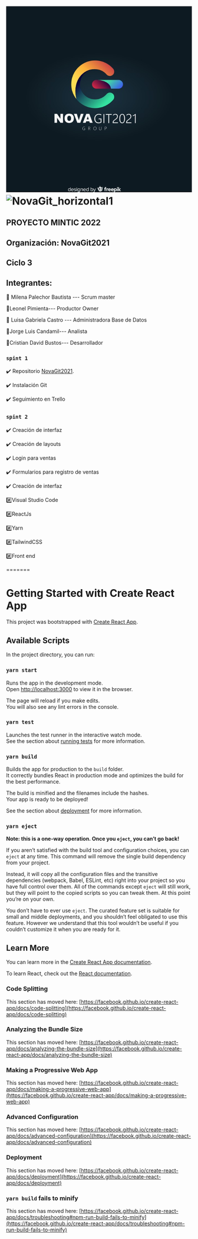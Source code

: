 

![Logo NovaGit_big](https://github.com/NovaGit2021/MinTic2021/blob/267ee59f7ba3fc83b5af2075d08b1a0f5e73960d/Logo%20NovaGit.jpg)
![NovaGit_horizontal1](https://user-images.githubusercontent.com/88735952/136305929-2ef3f330-66ba-4578-b0d4-e2b0ce772245.png)
=======

## PROYECTO MINTIC 2022

## Organización: NovaGit2021

  ## Ciclo 3

## Integrantes:
:construction_worker:	Milena Palechor Bautista --- Scrum master

:construction_worker:Leonel Pimienta--- Productor Owner

:construction_worker:	Luisa Gabriela Castro --- Administradora Base de Datos

:construction_worker:Jorge Luis Candamil--- Analista

:construction_worker:Cristian David Bustos--- Desarrollador





### `spint 1`

:heavy_check_mark: Repositorio [NovaGit2021](https://github.com/NovaGit2021/MinTic2021).

:heavy_check_mark: Instalación Git

:heavy_check_mark: Seguimiento en Trello

### `spint 2`

:heavy_check_mark: Creación de interfaz

:heavy_check_mark: Creación de layouts

:heavy_check_mark: Login para ventas

:heavy_check_mark: Formularios para registro de ventas

:heavy_check_mark: Creación de interfaz

:hash:Visual Studio Code

:hash:ReactJs

:hash:Yarn

:hash:TailwindCSS

:hash:Front end

=======

# Getting Started with Create React App

This project was bootstrapped with [Create React App](https://github.com/facebook/create-react-app).

## Available Scripts

In the project directory, you can run:

### `yarn start`

Runs the app in the development mode.\
Open [http://localhost:3000](http://localhost:3000) to view it in the browser.

The page will reload if you make edits.\
You will also see any lint errors in the console.

### `yarn test`

Launches the test runner in the interactive watch mode.\
See the section about [running tests](https://facebook.github.io/create-react-app/docs/running-tests) for more information.

### `yarn build`

Builds the app for production to the `build` folder.\
It correctly bundles React in production mode and optimizes the build for the best performance.

The build is minified and the filenames include the hashes.\
Your app is ready to be deployed!

See the section about [deployment](https://facebook.github.io/create-react-app/docs/deployment) for more information.

### `yarn eject`

**Note: this is a one-way operation. Once you `eject`, you can’t go back!**

If you aren’t satisfied with the build tool and configuration choices, you can `eject` at any time. This command will remove the single build dependency from your project.

Instead, it will copy all the configuration files and the transitive dependencies (webpack, Babel, ESLint, etc) right into your project so you have full control over them. All of the commands except `eject` will still work, but they will point to the copied scripts so you can tweak them. At this point you’re on your own.

You don’t have to ever use `eject`. The curated feature set is suitable for small and middle deployments, and you shouldn’t feel obligated to use this feature. However we understand that this tool wouldn’t be useful if you couldn’t customize it when you are ready for it.

## Learn More

You can learn more in the [Create React App documentation](https://facebook.github.io/create-react-app/docs/getting-started).

To learn React, check out the [React documentation](https://reactjs.org/).

### Code Splitting

This section has moved here: [https://facebook.github.io/create-react-app/docs/code-splitting](https://facebook.github.io/create-react-app/docs/code-splitting)

### Analyzing the Bundle Size

This section has moved here: [https://facebook.github.io/create-react-app/docs/analyzing-the-bundle-size](https://facebook.github.io/create-react-app/docs/analyzing-the-bundle-size)

### Making a Progressive Web App

This section has moved here: [https://facebook.github.io/create-react-app/docs/making-a-progressive-web-app](https://facebook.github.io/create-react-app/docs/making-a-progressive-web-app)

### Advanced Configuration

This section has moved here: [https://facebook.github.io/create-react-app/docs/advanced-configuration](https://facebook.github.io/create-react-app/docs/advanced-configuration)

### Deployment

This section has moved here: [https://facebook.github.io/create-react-app/docs/deployment](https://facebook.github.io/create-react-app/docs/deployment)

### `yarn build` fails to minify

This section has moved here: [https://facebook.github.io/create-react-app/docs/troubleshooting#npm-run-build-fails-to-minify](https://facebook.github.io/create-react-app/docs/troubleshooting#npm-run-build-fails-to-minify)
